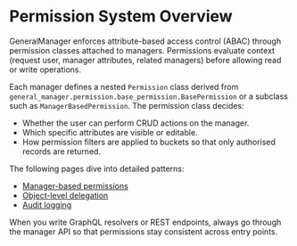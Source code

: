 # Permission System Overview

GeneralManager enforces attribute-based access control (ABAC) through permission classes attached to managers. Permissions evaluate context (request user, manager attributes, related managers) before allowing read or write operations.

Each manager defines a nested `Permission` class derived from `general_manager.permission.base_permission.BasePermission` or a subclass such as `ManagerBasedPermission`. The permission class decides:

- Whether the user can perform CRUD actions on the manager.
- Which specific attributes are visible or editable.
- How permission filters are applied to buckets so that only authorised records are returned.

The following pages dive into detailed patterns:

- [Manager-based permissions](manager_based_permission.md)
- [Object-level delegation](object_level.md)
- [Audit logging](audit_logging.md)
<!-- - [Practical examples](examples.md) -->

When you write GraphQL resolvers or REST endpoints, always go through the manager API so that permissions stay consistent across entry points.
